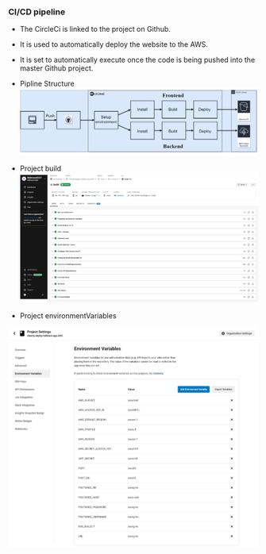 ### CI/CD pipeline

- The CircleCi is linked to the project on Github.
- It is used to automatically deploy the website to the AWS.
- It is set to automatically execute once the code is being pushed into the master Github project.

- Pipline Structure
  ![pipline - structure](./assets/pipline.png)

- Project build
  ![circleci - project build](./assets/CircleCi.jpeg)

- Project environmentVariables

![circleci - environmentVariables](./assets/CircleCi-env.jpeg)
